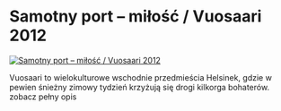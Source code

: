 Samotny port – miłość / Vuosaari 2012 
=============
[![Samotny port – miłość / Vuosaari 2012 ](http://vidos.pl/images/player.gif)](http://vidos.pl/samotny-port-milosc-vuosaari-2012)

 Vuosaari to wielokulturowe wschodnie przedmieścia Helsinek, gdzie w pewien śnieżny zimowy tydzień krzyżują się drogi kilkorga bohaterów. zobacz pełny opis
